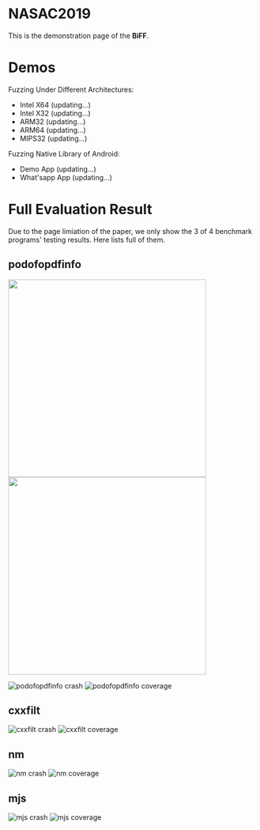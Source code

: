 # NASAC2019

This is the demonstration page of the **BiFF**.

# Demos

Fuzzing Under Different Architectures:
- Intel X64 (updating...)
- Intel X32 (updating...)
- ARM32 (updating...)
- ARM64 (updating...)
- MIPS32 (updating...)

Fuzzing Native Library of Android:
- Demo App (updating...)
- What'sapp App (updating...)

# Full Evaluation Result

Due to the page limiation of the paper, we only show the 3 of 4 benchmark programs' testing results.
Here lists full of them.

## podofopdfinfo
<p float="center">
  <img src="./pics/podofopdfinfo_overall-crash-time.png" width="400" />
  <img src="./pics/podofopdfinfo_overall-edge-time.png" width="400" /> 
</p>

![podofopdfinfo crash](./pics/podofopdfinfo_overall-crash-time.png "crash over time") ![podofopdfinfo coverage](./pics/podofopdfinfo_overall-edge-time.png "coverage over time")

## cxxfilt
![cxxfilt crash](./pics/cxxfilt_overall-crash-time.png) ![cxxfilt coverage](./pics/cxxfilt_overall-edge-time.png)

## nm
![nm crash](./pics/nm_overall-crash-time.png) ![nm coverage](./pics/nm_overall-edge-time.png)

## mjs
![mjs crash](./pics/mjs_overall-crash-time.png) ![mjs coverage](./pics/mjs_overall-edge-time.png)

